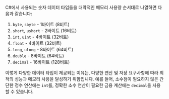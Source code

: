C#에서 사용되는 숫자 데이터 타입들을 대략적인 메모리 사용량 순서대로 나열하면 다음과 같습니다:

1. `byte`, `sbyte` - 1바이트 (8비트)
2. `short`, `ushort` - 2바이트 (16비트)
3. `int`, `uint` - 4바이트 (32비트)
4. `float` - 4바이트 (32비트)
5. `long`, `ulong` - 8바이트 (64비트)
6. `double` - 8바이트 (64비트)
7. `decimal` - 16바이트 (128비트)

이렇게 다양한 데이터 타입이 제공되는 이유는, 다양한 연산 및 저장 요구사항에 따라 최적의 성능과 메모리 사용을 달성하기 위함입니다. 예를 들어, 소수점이 필요하지 않은 간단한 정수 연산에는 `int`를, 정확한 소수 연산이 필요한 금융 계산에는 `decimal`을 사용할 수 있습니다.